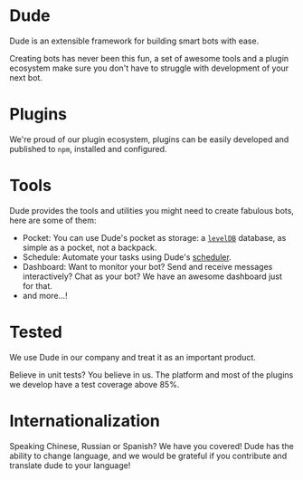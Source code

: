 # Dude

 Dude is an extensible framework for building smart bots with ease.
 
 Creating bots has never been this fun, a set of awesome tools and a plugin ecosystem make sure you don't have to struggle with development of your next bot.


# Plugins
 We're proud of our plugin ecosystem, plugins can be easily developed and published to `npm`, installed and configured.
 
# Tools
 Dude provides the tools and utilities you might need to create fabulous bots, here are some of them:
 
 * Pocket: You can use Dude's pocket as storage: a [`levelDB`](https://github.com/Level/levelup) database, as simple as a pocket, not a backpack.
 * Schedule: Automate your tasks using Dude's [scheduler](https://github.com/node-schedule/node-schedule).
 * Dashboard: Want to monitor your bot? Send and receive messages interactively? Chat as your bot? We have an awesome dashboard just for that.
 * and more...!


# Tested
 We use Dude in our company and treat it as an important product.
 
 Believe in unit tests? You believe in us. The platform and most of the plugins we develop have a test coverage above 85%.
 
# Internationalization
 Speaking Chinese, Russian or Spanish? We have you covered! Dude has the ability to change language, and we would be grateful if you contribute and translate dude to your language!